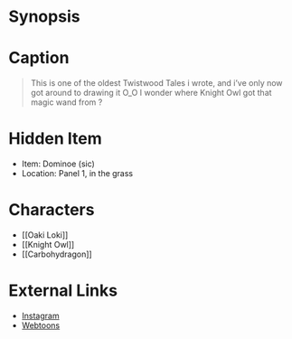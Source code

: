 # Synopsis


# Caption
> This is one of the oldest Twistwood Tales i wrote, and i’ve only now got around to drawing it O_O I wonder where Knight Owl got that magic wand from ?

# Hidden Item
* Item: Dominoe (sic)
* Location: <spoiler>Panel 1, in the grass</spoiler>

# Characters
* [[Oaki Loki]]
* [[Knight Owl]]
* [[Carbohydragon]]

# External Links
* [Instagram](https://www.instagram.com/p/CQe0pItjjh_/?igshid=YmMyMTA2M2Y=)
* [Webtoons](https://www.webtoons.com/en/challenge/twistwood-tales/81-oaki-loki-and-the-magic-spell/viewer?title_no=344740&episode_no=87)